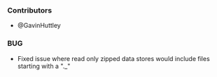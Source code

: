 <!--
A new scriv changelog fragment.

Uncomment the section that is right (remove the HTML comment wrapper).
-->


### Contributors

- @GavinHuttley

<!--
### ENH

- A bullet item for the ENH category.

-->
### BUG

- Fixed issue where read only zipped data stores would include files
  starting with a "._"

<!--
### DOC

- A bullet item for the DOC category.

-->
<!--
### Deprecations

- A bullet item for the Deprecations category.

-->
<!--
### Discontinued

- A bullet item for the Discontinued category.

-->
